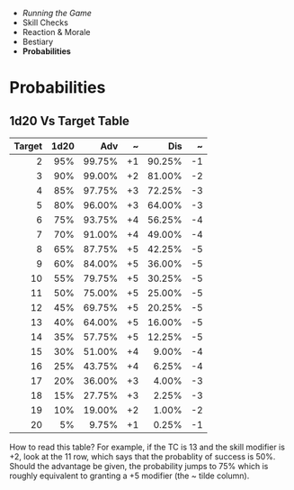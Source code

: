 
<!-- .margin.compass -->
* _Running the Game_
* Skill Checks
* Reaction & Morale
* Bestiary
* **Probabilities**


# Probabilities

## 1d20 Vs Target Table

| Target | 1d20 |   Adv  |  ~ |   Dis  |  ~ |
|-------:|-----:|-------:|---:|-------:|---:|
|      2 |  95% | 99.75% | +1 | 90.25% | -1 |
|      3 |  90% | 99.00% | +2 | 81.00% | -2 |
|      4 |  85% | 97.75% | +3 | 72.25% | -3 |
|      5 |  80% | 96.00% | +3 | 64.00% | -3 |
|      6 |  75% | 93.75% | +4 | 56.25% | -4 |
|      7 |  70% | 91.00% | +4 | 49.00% | -4 |
|      8 |  65% | 87.75% | +5 | 42.25% | -5 |
|      9 |  60% | 84.00% | +5 | 36.00% | -5 |
|     10 |  55% | 79.75% | +5 | 30.25% | -5 |
|     11 |  50% | 75.00% | +5 | 25.00% | -5 |
|     12 |  45% | 69.75% | +5 | 20.25% | -5 |
|     13 |  40% | 64.00% | +5 | 16.00% | -5 |
|     14 |  35% | 57.75% | +5 | 12.25% | -5 |
|     15 |  30% | 51.00% | +4 |  9.00% | -4 |
|     16 |  25% | 43.75% | +4 |  6.25% | -4 |
|     17 |  20% | 36.00% | +3 |  4.00% | -3 |
|     18 |  15% | 27.75% | +3 |  2.25% | -3 |
|     19 |  10% | 19.00% | +2 |  1.00% | -2 |
|     20 |   5% |  9.75% | +1 |  0.25% | -1 |

How to read this table? For example, if the TC is 13 and the skill modifier is +2, look at the 11 row, which says that the probablity of success is 50%. Should the advantage be given, the probability jumps to 75% which is roughly equivalent to granting a +5 modifier (the ~ tilde column).

